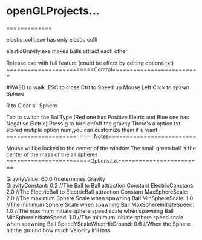 # openGLProjects...
=============

elastic_colli.exe has only elastic colli

elasticGravity.exe makes balls attract each other

Release.exe with full feature (could be effect by editing options.txt) 
=========================Control=========================

#WASD to walk ,ESC to close
Ctrl to Speed up
Mouse Left Click to spawn Sphere 

R to Clear all Sphere

Tab to switch the BallType (Red one has Positive Eletric and Blue one has Negative Eletric)
Press g to turn on/off the gravity
There's a option.txt stored mutiple option num,you can customize them if u want 
=========================Notes=========================

Mouse will be locked to the center of the window 
The small green ball is the center of the mass of the all spheres
========================Options.txt========================

GravityValue: 60.0                //determines Gravity     
GravityConstant: 0.2              //The Ball to Ball attraction Constant 
ElectricConstant: 2.0             //The ElectricBall to ElectricBall attraction Constant
MaxSphereScale: 2.0               //The maximum Sphere Scale when spawning Ball 
MinSphereScale: 1.0               //The minimum Sphere Scale when spawning Ball 
MaxSphereInitiateSpeed: 1.0       //The maximum initiate sphere speed scale when spawning Ball
MinSphereInitiateSpeed: 1.0       //The minimum initiate sphere speed scale when spawning Ball
SpeedYScaleWhenHitGround: 0.6     //When the Sphere hit the ground how much Velocity it'll loss 
